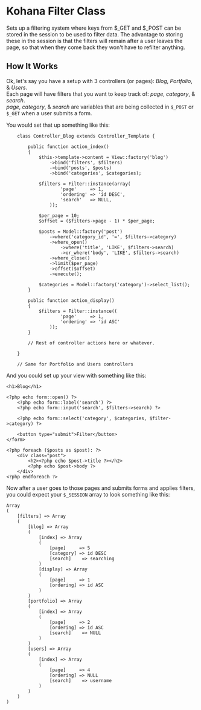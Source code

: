 # Kohana Filter Class

Sets up a filtering system where keys from $_GET and $_POST can be stored in the session to be used to filter data. The advantage to storing these in 
the session is that the filters will remain after a user leaves the page, so that when they come back they won't have to refilter anything.

## How It Works

Ok, let's say you have a setup with 3 controllers (or pages): _Blog_, _Portfolio_, & _Users_.  
Each page will have filters that you want to keep track of: _page_, _category_, & _search_.  
_page_, _category_, & _search_ are variables that are being collected in `$_POST` or `$_GET` when a user submits a form.

You would set that up something like this:

		class Controller_Blog extends Controller_Template {
			
			public function action_index()
			{
				$this->template->content = View::factory('blog')
					->bind('filters', $filters)
					->bind('posts', $posts)
					->bind('categories', $categories);
				
				$filters = Filter::instance(array(
						'page'     => 1,
						'ordering' => 'id DESC',
						'search'   => NULL,
					));
					
				$per_page = 10;
				$offset = ($filters->page - 1) * $per_page;
					
				$posts = Model::factory('post')
					->where('category_id', '=', $filters->category)
					->where_open()
						->where('title', 'LIKE', $filters->search)
						->or_where('body', 'LIKE', $filters->search)
					->where_close()
					->limit($per_page)
					->offset($offset)
					->execute();
				
				$categories = Model::factory('category')->select_list();
			}
			
			public function action_display()
			{
				$filters = Filter::instance((
						'page'     => 1,
						'ordering' => 'id ASC'
					));
			}
			
			// Rest of controller actions here or whatever.
		
		}
		
		// Same for Portfolio and Users controllers

And you could set up your view with something like this:

	<h1>Blog</h1>
	
	<?php echo form::open() ?>
		<?php echo form::label('search') ?>
		<?php echo form::input('search', $filters->search) ?>
		
		<?php echo form::select('category', $categories, $filter->category) ?>
		
		<button type="submit">Filter</button>
	</form>
	
	<?php foreach ($posts as $post): ?>
		<div class="post">
			<h2><?php echo $post->title ?></h2>
			<?php echo $post->body ?>
		</div>
	<?php endforeach ?>

Now after a user goes to those pages and submits forms and applies filters, you could expect your `$_SESSION` array to look something like this:

	Array
	(
		[filters] => Array
		(
			[blog] => Array
			(
				[index] => Array
				(
					[page]     => 5
					[category] => id DESC
					[search]    => searching
				)
				[display] => Array
				(
					[page]     => 1
					[ordering] => id ASC
				)
			)
			[portfolio] => Array
			(
				[index] => Array
				(
					[page]     => 2
					[ordering] => id ASC
					[search]    => NULL
				)
			)
			[users] => Array
			(
				[index] => Array
				(
					[page]     => 4
					[ordering] => NULL
					[search]    => username
				)
			)
		)
	)